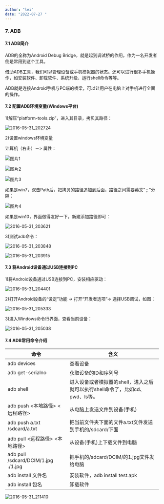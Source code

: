 ```yaml
---
author: "lei"
date: "2022-07-27 "
---
```




### 7. ADB

#### 7.1 ADB简介

 

ADB的全称为Android Debug Bridge，就是起到调试桥的作用，作为一名开发者倒是常用到这个工具。

 

借助ADB工具，我们可以管理设备或手机模拟器的状态。还可以进行很多手机操作，如安装软件、卸载软件、系统升级、运行shell命令等等。

 

ADB就是连接Android手机与PC端的桥梁，可以让用户在电脑上对手机进行全面的操作。

 

 

#### 7.2 配置ADB环境变量(Windows平台)

 

1)解压“platform-tools.zip”，进入其目录，拷贝其路径：

![2016-05-31_202724](imagers/clip_image176.jpg)

 

2)设置windows环境变量

计算机（右击）－> 属性：

![图片1](imagers/clip_image178.png)

 

![图片2](imagers/clip_image179.png)

![图片3](imagers/clip_image181.png)

 

如果是win7，双击Path后，把拷贝的路径追加到后面，路径之间需要英文” **;** ”分隔：

![图片4](imagers/clip_image183.png)

如果是win10，界面做得友好一下，新建添加路径即可：

![2016-05-31_203621](imagers/clip_image185.jpg)

 

3)测试adb命令：

![2016-05-31_203848](imagers/clip_image186.png)

 

![2016-05-31_203915](imagers/clip_image187.png)

 

#### 7.3 将Android设备通过USB连接到PC

 

1)将Android设备通过USB连接到PC，安装相应驱动：

![2016-05-31_204401](imagers/clip_image188.png)

 

2)打开Android设备的“设定”功能 -> 打开“开发者选项”-> 选择USB调试，如图：

![2016-05-31_205333](imagers/clip_image189.png)

 

3)进入Windows命令行界面，查看当前设备：

![2016-05-31_205038](imagers/clip_image190.png)

#### 7.4 ADB常用命令介绍

 

| **命令**                            | **含义**                                                     |
| ----------------------------------- | ------------------------------------------------------------ |
| adb devices                         | 查看设备                                                     |
| adb get-serialno                    | 获取设备的ID和序列号                                         |
| adb shell                           | 进入设备或者模拟器的shell，进入之后就可以执行shell命令了，比如cd、pwd、ls等。 |
| adb push <本地路径> <远程路径>      | 从电脑上发送文件到设备(手机)                                 |
| adb push a.txt /sdcard/a.txt        | 把当前文件夹下面的文件a.txt文件发送到手机的/sdcard/下面      |
| adb pull <远程路径> <本地路径>      | 从设备(手机)上下载文件到电脑                                 |
| adb pull /sdcard/DCIM/1.jpg ./1.jpg | 把手机的/sdcard/DCIM/的1.jpg文件发给电脑                     |
| adb install 文件名                  | 安装软件，adb install test.apk                               |
| adb install 包名                    | 卸载软件                                                     |

 

![2016-05-31_211410](imagers/clip_image191.png)